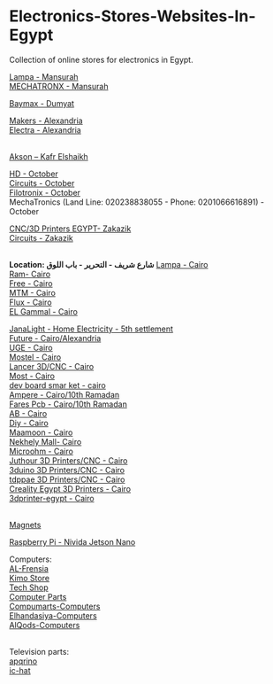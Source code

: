 # Electronics-Stores-Websites-In-Egypt
Collection of online stores for electronics in Egypt.<br>

[Lampa - Mansurah](https://lampatronics.com/)<br>
[MECHATRONX - Mansurah](https://mecha-tronx.com/)<br>

[Baymax - Dumyat](http://www.baymax-estore.com/)<br>

[Makers - Alexandria](https://makerselectronics.com/)<br>
[Electra - Alexandria](https://electra.store/)<br><br>

[Akson – Kafr Elshaikh](https://aksonelectronics.com/)<br>

[HD - October](https://hdelectronicseg.com/)<br>
[Circuits - October](https://circuits-elec.com/)<br>
[Filotronix - October](https://www.filotronix.com/)<br>
MechaTronics (Land Line: 020238838055 - Phone: 0201066616891) - October<br>

[CNC/3D Printers EGYPT- Zakazik](https://cncegy.com/)<br>
[Circuits - Zakazik](https://circuit-electronics.com/)<br><br>

**Location: شارع شريف - التحرير - باب اللوق**
[Lampa - Cairo](https://lampatronics.com/)<br>
[Ram- Cairo](https://www.ram-e-shop.com/)<br>
[Free - Cairo](https://free-electronic.com/)<br>
[MTM - Cairo](https://mtm-electronic.com/)<br>
[Flux - Cairo](https://fluxelectronix.com/)<br>
[EL Gammal - Cairo](http://www.elgammalelectronics.com/)<br>


[JanaLight - Home Electricity - 5th settlement](https://janalight.com/)<br>
[Future - Cairo/Alexandria](https://store.fut-electronics.com/)<br>
[UGE - Cairo](https://uge-one.com/)<br>
[Mostel - Cairo](https://mostelectronic.com/)<br>
[Lancer 3D/CNC - Cairo](https://lancer3d.com/)<br>
[Most - Cairo](https://alamirstore.com/)<br>
[dev board smar ket - cairo](https://devboardsmarket.com/)<br>
[Ampere - Cairo/10th Ramadan](https://www.ampere-electronics.com/)<br>
[Fares Pcb - Cairo/10th Ramadan](https://fares-pcb.com/)<br>
[AB - Cairo](https://ab-eshop.store.link/)<br>
[Diy - Cairo](https://diyelectronicsegypt.com/)<br>
[Maamoon - Cairo](https://www.maamoon.com/)<br>
[Nekhely Mall- Cairo](https://www.elnekhely.com/)<br>
[Microohm - Cairo](https://microohm-eg.com/)<br>
[Juthour 3D Printers/CNC - Cairo](https://www.juthour-tech.com/)<br>
[3duino 3D Printers/CNC - Cairo](https://www.3duino.com/)<br>
[tdppae 3D Printers/CNC - Cairo](https://tdppae.com/)<br>
[Creality Egypt 3D Printers - Cairo](https://www.crealityegypt.com/)<br>
[3dprinter-egypt - Cairo](https://3dprinter-egypt.com/)<br><br>

[Magnets](https://www.facebook.com/4Magnet)<br>

[Raspberry Pi - Nivida Jetson Nano](https://www.facebook.com/rpegypt20)<br>

Computers:<br>
[AL-Frensia](https://alfrensia.com/en/)<br>
[Kimo Store](https://kimostore.net/)<br>
[Tech Shop](https://techshopeg.com/)<br>
[Computer Parts](https://www.almasrya.net/)<br>
[Compumarts-Computers](https://www.compumarts.com/)<br>
[Elhandasiya-Computers](https://elhandasiya.com/)<br>
[AlQods-Computers](https://offercomputer.com/)<br><br>

Television parts:<br>
[apqrino](https://apqrino.com/)<br>
[ic-hat](https://ic-hat.com/ar/)<br>
